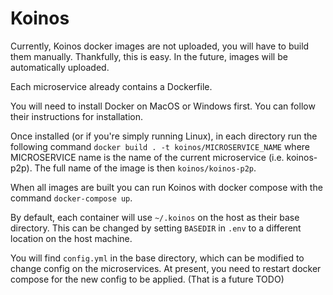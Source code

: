 # Koinos

Currently, Koinos docker images are not uploaded, you will have to build them manually. Thankfully, this is easy. In the future, images will be automatically uploaded.

Each microservice already contains a Dockerfile.

You will need to install Docker on MacOS or Windows first. You can follow their instructions for installation.

Once installed (or if you're simply running Linux), in each directory run the following command `docker build . -t koinos/MICROSERVICE_NAME` where MICROSERVICE name is the name of the current microservice (i.e. koinos-p2p). The full name of the image is then `koinos/koinos-p2p`.

When all images are built you can run Koinos with docker compose with the command `docker-compose up`.

By default, each container will use `~/.koinos` on the host as their base directory. This can be changed by setting `BASEDIR` in `.env` to a different location on the host machine.

You will find `config.yml` in the base directory, which can be modified to change config on the microservices. At present, you need to restart docker compose for the new config to be applied. (That is a future TODO)
